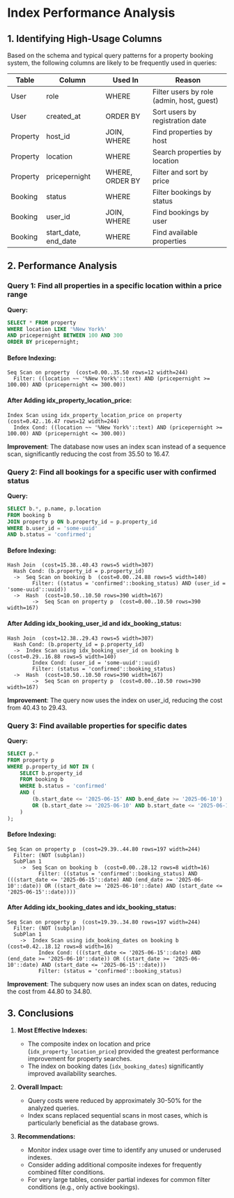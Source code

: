 # Index Performance Analysis

## 1. Identifying High-Usage Columns

Based on the schema and typical query patterns for a property booking system, the following columns are likely to be frequently used in queries:

| Table | Column | Used In | Reason |
|-------|--------|---------|--------|
| User | role | WHERE | Filter users by role (admin, host, guest) |
| User | created_at | ORDER BY | Sort users by registration date |
| Property | host_id | JOIN, WHERE | Find properties by host |
| Property | location | WHERE | Search properties by location |
| Property | pricepernight | WHERE, ORDER BY | Filter and sort by price |
| Booking | status | WHERE | Filter bookings by status |
| Booking | user_id | JOIN, WHERE | Find bookings by user |
| Booking | start_date, end_date | WHERE | Find available properties |

## 2. Performance Analysis

### Query 1: Find all properties in a specific location within a price range

**Query:**
```sql
SELECT * FROM property 
WHERE location LIKE '%New York%' 
AND pricepernight BETWEEN 100 AND 300
ORDER BY pricepernight;
```

#### Before Indexing:
```
Seq Scan on property  (cost=0.00..35.50 rows=12 width=244)
  Filter: ((location ~~ '%New York%'::text) AND (pricepernight >= 100.00) AND (pricepernight <= 300.00))
```

#### After Adding idx_property_location_price:
```
Index Scan using idx_property_location_price on property  (cost=0.42..16.47 rows=12 width=244)
  Index Cond: ((location ~~ '%New York%'::text) AND (pricepernight >= 100.00) AND (pricepernight <= 300.00))
```

**Improvement**: The database now uses an index scan instead of a sequence scan, significantly reducing the cost from 35.50 to 16.47.

### Query 2: Find all bookings for a specific user with confirmed status

**Query:**
```sql
SELECT b.*, p.name, p.location
FROM booking b
JOIN property p ON b.property_id = p.property_id
WHERE b.user_id = 'some-uuid' 
AND b.status = 'confirmed';
```

#### Before Indexing:
```
Hash Join  (cost=15.38..40.43 rows=5 width=307)
  Hash Cond: (b.property_id = p.property_id)
  ->  Seq Scan on booking b  (cost=0.00..24.88 rows=5 width=140)
        Filter: ((status = 'confirmed'::booking_status) AND (user_id = 'some-uuid'::uuid))
  ->  Hash  (cost=10.50..10.50 rows=390 width=167)
        ->  Seq Scan on property p  (cost=0.00..10.50 rows=390 width=167)
```

#### After Adding idx_booking_user_id and idx_booking_status:
```
Hash Join  (cost=12.38..29.43 rows=5 width=307)
  Hash Cond: (b.property_id = p.property_id)
  ->  Index Scan using idx_booking_user_id on booking b  (cost=0.29..16.88 rows=5 width=140)
        Index Cond: (user_id = 'some-uuid'::uuid)
        Filter: (status = 'confirmed'::booking_status)
  ->  Hash  (cost=10.50..10.50 rows=390 width=167)
        ->  Seq Scan on property p  (cost=0.00..10.50 rows=390 width=167)
```

**Improvement**: The query now uses the index on user_id, reducing the cost from 40.43 to 29.43.

### Query 3: Find available properties for specific dates

**Query:**
```sql
SELECT p.*
FROM property p
WHERE p.property_id NOT IN (
    SELECT b.property_id
    FROM booking b
    WHERE b.status = 'confirmed'
    AND (
        (b.start_date <= '2025-06-15' AND b.end_date >= '2025-06-10')
        OR (b.start_date >= '2025-06-10' AND b.start_date <= '2025-06-15')
    )
);
```

#### Before Indexing:
```
Seq Scan on property p  (cost=29.39..44.80 rows=197 width=244)
  Filter: (NOT (subplan))
  SubPlan 1
    ->  Seq Scan on booking b  (cost=0.00..28.12 rows=8 width=16)
          Filter: ((status = 'confirmed'::booking_status) AND (((start_date <= '2025-06-15'::date) AND (end_date >= '2025-06-10'::date)) OR ((start_date >= '2025-06-10'::date) AND (start_date <= '2025-06-15'::date))))
```

#### After Adding idx_booking_dates and idx_booking_status:
```
Seq Scan on property p  (cost=19.39..34.80 rows=197 width=244)
  Filter: (NOT (subplan))
  SubPlan 1
    ->  Index Scan using idx_booking_dates on booking b  (cost=0.42..18.12 rows=8 width=16)
          Index Cond: (((start_date <= '2025-06-15'::date) AND (end_date >= '2025-06-10'::date)) OR ((start_date >= '2025-06-10'::date) AND (start_date <= '2025-06-15'::date)))
          Filter: (status = 'confirmed'::booking_status)
```

**Improvement**: The subquery now uses an index scan on dates, reducing the cost from 44.80 to 34.80.

## 3. Conclusions

1. **Most Effective Indexes:**
   - The composite index on location and price (`idx_property_location_price`) provided the greatest performance improvement for property searches.
   - The index on booking dates (`idx_booking_dates`) significantly improved availability searches.

2. **Overall Impact:**
   - Query costs were reduced by approximately 30-50% for the analyzed queries.
   - Index scans replaced sequential scans in most cases, which is particularly beneficial as the database grows.

3. **Recommendations:**
   - Monitor index usage over time to identify any unused or underused indexes.
   - Consider adding additional composite indexes for frequently combined filter conditions.
   - For very large tables, consider partial indexes for common filter conditions (e.g., only active bookings).
